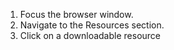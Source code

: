 1. Focus the browser window.
2. Navigate to the Resources section.
3. Click on a downloadable resource
